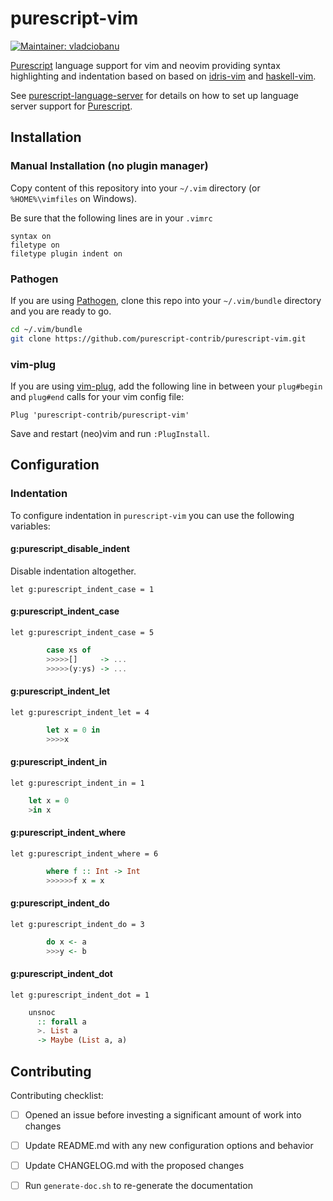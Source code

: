 # purescript-vim
[![Maintainer: vladciobanu](https://img.shields.io/badge/maintainer-vladciobanu-lightgrey.svg)](http://github.com/vladciobanu)

[Purescript][] language support for vim and neovim providing syntax highlighting and indentation based on based on [idris-vim][] and [haskell-vim][].

See [purescript-language-server][] for details on how to set up language server support for [Purescript][].

## Installation

### Manual Installation (no plugin manager)

Copy content of this repository into your `~/.vim` directory (or `%HOME%\vimfiles` on Windows).

Be sure that the following lines are in your `.vimrc`
```vim
syntax on
filetype on
filetype plugin indent on
```

### Pathogen

If you are using [Pathogen][], clone this repo into your `~/.vim/bundle` directory and you are ready to go.

```sh
cd ~/.vim/bundle
git clone https://github.com/purescript-contrib/purescript-vim.git
```
### vim-plug

If you are using [vim-plug][], add the following line in between your `plug#begin` and `plug#end` calls for your vim config file:

```vim
Plug 'purescript-contrib/purescript-vim'
```

Save and restart (neo)vim and run `:PlugInstall`.

## Configuration

### Indentation

To configure indentation in `purescript-vim` you can use the following variables:

#### g:purescript_disable_indent

Disable indentation altogether.

```vim
let g:purescript_indent_case = 1
```

#### g:purescript_indent_case

```vim
let g:purescript_indent_case = 5
```

```purescript
        case xs of
        >>>>>[]     -> ...
        >>>>>(y:ys) -> ...
```

#### g:purescript_indent_let

```vim
let g:purescript_indent_let = 4
```

```purescript
        let x = 0 in
        >>>>x
```

#### g:purescript_indent_in

```vim
let g:purescript_indent_in = 1
```

```purescript
	let x = 0
	>in x
```

#### g:purescript_indent_where

```vim
let g:purescript_indent_where = 6
```

```purescript
        where f :: Int -> Int
        >>>>>>f x = x
```

#### g:purescript_indent_do

```vim
let g:purescript_indent_do = 3
```

```purescript
        do x <- a
        >>>y <- b
```

#### g:purescript_indent_dot

```vim
let g:purescript_indent_dot = 1
```

```purescript
	unsnoc
	  :: forall a
	  >. List a
	  -> Maybe (List a, a)
```

## Contributing

Contributing checklist:

- [ ] Opened an issue before investing a significant amount of work into changes
- [ ] Update README.md with any new configuration options and behavior
- [ ] Update CHANGELOG.md with the proposed changes
- [ ] Run `generate-doc.sh` to re-generate the documentation


[Purescript]: http://www.purescript.org
[Pathogen]: https://github.com/tpope/vim-pathogen
[idris-vim]: https://github.com/idris-hackers/idris-vim
[haskell-vim]: https://github.com/raichoo/haskell-vim
[vim-plug]: https://github.com/junegunn/vim-plug
[purescript-language-server]: https://github.com/nwolverson/purescript-language-server#vimcoc

